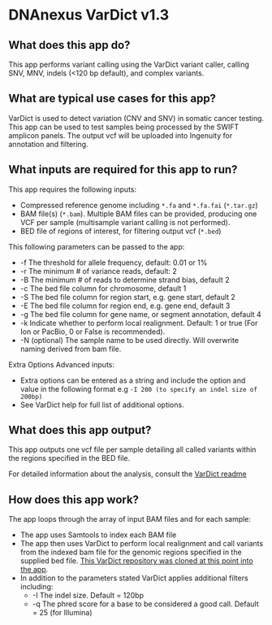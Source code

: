 # DNAnexus VarDict v1.3

## What does this app do?
This app performs variant calling using the VarDict variant caller, calling SNV, MNV, indels (<120 bp default), and complex variants.

## What are typical use cases for this app?
VarDict is used to detect variation (CNV and SNV) in somatic cancer testing. 
This app can be used to test samples being processed by the SWIFT amplicon panels. 
The output vcf will be uploaded into Ingenuity for annotation and filtering.


## What inputs are required for this app to run?
This app requires the following inputs:

- Compressed reference genome including `*.fa` and `*.fa.fai` (`*.tar.gz`)
- BAM file(s) (`*.bam`). Multiple BAM files can be provided, producing one VCF per sample (multisample variant calling is not performed).
- BED file of regions of interest, for filtering output vcf (`*.bed`)

This following parameters can be passed to the app:
- -f 	The threshold for allele frequency, default: 0.01 or 1%
- -r	The minimum # of variance reads, default: 2
- -B	The minimum # of reads to determine strand bias, default 2
- -c	The bed file column for chromosome, default 1
- -S	The bed file column for region start, e.g. gene start, default 2
- -E	The bed file column for region end, e.g. gene end, default 3
- -g	The bed file column for gene name, or segment annotation, default 4
- -k 	Indicate whether to perform local realignment.  Default: 1 or true (For Ion or PacBio, 0 or False is recommended).
- -N	(optional) The sample name to be used directly.  Will overwrite naming derived from bam file.

Extra Options Advanced inputs:
- Extra options can be entered as a string and include the option and value in the following format e.g `-I 200 (to specify an indel size of 200bp)`
- See VarDict help for full list of additional options.


## What does this app output?
This app outputs one vcf file per sample detailing all called variants within the regions specified in the BED file. 

For detailed information about the analysis, consult the [VarDict readme](https://github.com/AstraZeneca-NGS/VarDict)


## How does this app work?
The app loops through the array of input BAM files and for each sample: 
- The app uses Samtools to index each BAM file 
- The app then uses VarDict to perform local realignment and call variants from the indexed bam file for the genomic regions specified in the supplied bed file. [This VarDict repository was cloned at this point into the app](https://github.com/AstraZeneca-NGS/VarDict/tree/328e00a1166abe4406020a9af12ca816a93517be).
- In addition to the parameters stated VarDict applies additional filters including:
  - -I The indel size. Default =  120bp
  - -q The phred score for a base to be considered a good call.  Default = 25 (for Illumina)
